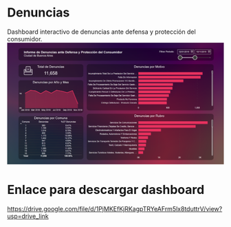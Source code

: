 # Denuncias
Dashboard interactivo de denuncias ante defensa y protección del consumidor.
![header](https://github.com/Cora1218/Denuncias/blob/main/denuncias.png)

# Enlace para descargar dashboard
https://drive.google.com/file/d/1PjMKEfKjRKagpTRYeAFrm5lx8tduttrV/view?usp=drive_link

